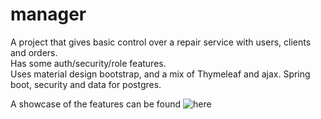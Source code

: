 # manager

A project that gives basic control over a repair service with users, clients and orders.<br>
Has some auth/security/role features.<br>
Uses material design bootstrap, and a mix of Thymeleaf and ajax. Spring boot, security and data for postgres.

A showcase of the features can be found ![here](https://imgur.com/PxXl0AA)


